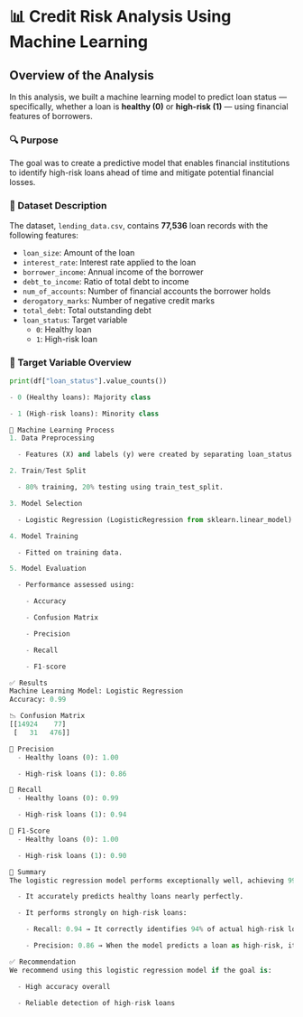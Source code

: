 # 📊 Credit Risk Analysis Using Machine Learning

## Overview of the Analysis

In this analysis, we built a machine learning model to predict loan status — specifically, whether a loan is **healthy (0)** or **high-risk (1)** — using financial features of borrowers.

### 🔍 Purpose

The goal was to create a predictive model that enables financial institutions to identify high-risk loans ahead of time and mitigate potential financial losses.

### 🧾 Dataset Description

The dataset, `lending_data.csv`, contains **77,536** loan records with the following features:

- `loan_size`: Amount of the loan  
- `interest_rate`: Interest rate applied to the loan  
- `borrower_income`: Annual income of the borrower  
- `debt_to_income`: Ratio of total debt to income  
- `num_of_accounts`: Number of financial accounts the borrower holds  
- `derogatory_marks`: Number of negative credit marks  
- `total_debt`: Total outstanding debt  
- `loan_status`: Target variable  
  - `0`: Healthy loan  
  - `1`: High-risk loan  

### 🎯 Target Variable Overview

```python
print(df["loan_status"].value_counts())

- 0 (Healthy loans): Majority class

- 1 (High-risk loans): Minority class

🧠 Machine Learning Process
1. Data Preprocessing

  - Features (X) and labels (y) were created by separating loan_status from the rest of the dataset.

2. Train/Test Split

  - 80% training, 20% testing using train_test_split.

3. Model Selection

  - Logistic Regression (LogisticRegression from sklearn.linear_model).

4. Model Training

  - Fitted on training data.

5. Model Evaluation

  - Performance assessed using:

    - Accuracy

    - Confusion Matrix

    - Precision

    - Recall

    - F1-score

✅ Results
Machine Learning Model: Logistic Regression
Accuracy: 0.99

📉 Confusion Matrix
[[14924    77]
 [   31   476]]

🎯 Precision
  - Healthy loans (0): 1.00

  - High-risk loans (1): 0.86

🎯 Recall
  - Healthy loans (0): 0.99

  - High-risk loans (1): 0.94

🎯 F1-Score
  - Healthy loans (0): 1.00

  - High-risk loans (1): 0.90

📌 Summary
The logistic regression model performs exceptionally well, achieving 99% overall accuracy.

  - It accurately predicts healthy loans nearly perfectly.

  - It performs strongly on high-risk loans:

    - Recall: 0.94 → It correctly identifies 94% of actual high-risk loans.

    - Precision: 0.86 → When the model predicts a loan as high-risk, it is correct 86% of the time.

✅ Recommendation
We recommend using this logistic regression model if the goal is:

  - High accuracy overall

  - Reliable detection of high-risk loans

